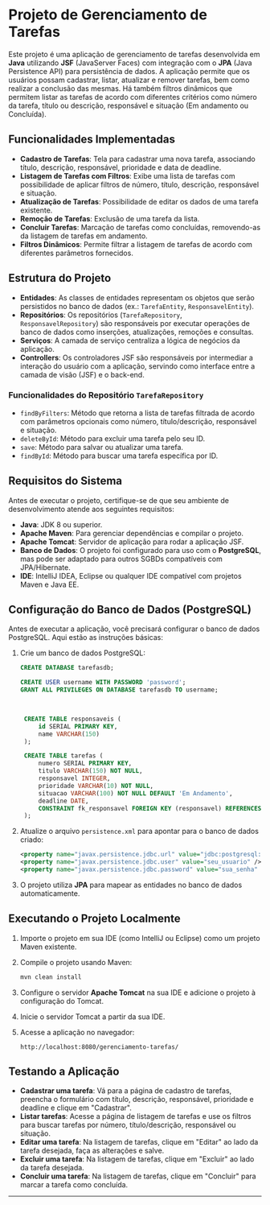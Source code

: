 
# Projeto de Gerenciamento de Tarefas

Este projeto é uma aplicação de gerenciamento de tarefas desenvolvida em **Java** utilizando **JSF** (JavaServer Faces) com integração com o **JPA** (Java Persistence API) para persistência de dados. A aplicação permite que os usuários possam cadastrar, listar, atualizar e remover tarefas, bem como realizar a conclusão das mesmas. Há também filtros dinâmicos que permitem listar as tarefas de acordo com diferentes critérios como número da tarefa, título ou descrição, responsável e situação (Em andamento ou Concluída).

## Funcionalidades Implementadas

- **Cadastro de Tarefas**: Tela para cadastrar uma nova tarefa, associando título, descrição, responsável, prioridade e data de deadline.
- **Listagem de Tarefas com Filtros**: Exibe uma lista de tarefas com possibilidade de aplicar filtros de número, título, descrição, responsável e situação.
- **Atualização de Tarefas**: Possibilidade de editar os dados de uma tarefa existente.
- **Remoção de Tarefas**: Exclusão de uma tarefa da lista.
- **Concluir Tarefas**: Marcação de tarefas como concluídas, removendo-as da listagem de tarefas em andamento.
- **Filtros Dinâmicos**: Permite filtrar a listagem de tarefas de acordo com diferentes parâmetros fornecidos.

## Estrutura do Projeto

- **Entidades**: As classes de entidades representam os objetos que serão persistidos no banco de dados (ex.: `TarefaEntity`, `ResponsavelEntity`).
- **Repositórios**: Os repositórios (`TarefaRepository`, `ResponsavelRepository`) são responsáveis por executar operações de banco de dados como inserções, atualizações, remoções e consultas.
- **Serviços**: A camada de serviço centraliza a lógica de negócios da aplicação.
- **Controllers**: Os controladores JSF são responsáveis por intermediar a interação do usuário com a aplicação, servindo como interface entre a camada de visão (JSF) e o back-end.

### Funcionalidades do Repositório `TarefaRepository`
- `findByFilters`: Método que retorna a lista de tarefas filtrada de acordo com parâmetros opcionais como número, título/descrição, responsável e situação.
- `deleteById`: Método para excluir uma tarefa pelo seu ID.
- `save`: Método para salvar ou atualizar uma tarefa.
- `findById`: Método para buscar uma tarefa específica por ID.

## Requisitos do Sistema

Antes de executar o projeto, certifique-se de que seu ambiente de desenvolvimento atende aos seguintes requisitos:

- **Java**: JDK 8 ou superior.
- **Apache Maven**: Para gerenciar dependências e compilar o projeto.
- **Apache Tomcat**: Servidor de aplicação para rodar a aplicação JSF.
- **Banco de Dados**: O projeto foi configurado para uso com o **PostgreSQL**, mas pode ser adaptado para outros SGBDs compatíveis com JPA/Hibernate.
- **IDE**: IntelliJ IDEA, Eclipse ou qualquer IDE compatível com projetos Maven e Java EE.

## Configuração do Banco de Dados (PostgreSQL)

Antes de executar a aplicação, você precisará configurar o banco de dados PostgreSQL. Aqui estão as instruções básicas:

1. Crie um banco de dados PostgreSQL:
   ```sql
   CREATE DATABASE tarefasdb;
   ```

   ```sql
   CREATE USER username WITH PASSWORD 'password';   
   GRANT ALL PRIVILEGES ON DATABASE tarefasdb TO username;


    
    CREATE TABLE responsaveis (
        id SERIAL PRIMARY KEY,
        name VARCHAR(150)
    );

    CREATE TABLE tarefas (
        numero SERIAL PRIMARY KEY,
        titulo VARCHAR(150) NOT NULL,
        responsavel INTEGER, 
        prioridade VARCHAR(10) NOT NULL,
        situacao VARCHAR(100) NOT NULL DEFAULT 'Em Andamento',
        deadline DATE,
        CONSTRAINT fk_responsavel FOREIGN KEY (responsavel) REFERENCES responsaveis(id) 
    );

   ```

2. Atualize o arquivo `persistence.xml` para apontar para o banco de dados criado:
   ```xml
   <property name="javax.persistence.jdbc.url" value="jdbc:postgresql://localhost:5432/tarefasdb" />
   <property name="javax.persistence.jdbc.user" value="seu_usuario" />
   <property name="javax.persistence.jdbc.password" value="sua_senha" />
   ```

3. O projeto utiliza **JPA** para mapear as entidades no banco de dados automaticamente.

## Executando o Projeto Localmente



1. Importe o projeto em sua IDE (como IntelliJ ou Eclipse) como um projeto Maven existente.

2. Compile o projeto usando Maven:
   ```bash
   mvn clean install
   ```

3. Configure o servidor **Apache Tomcat** na sua IDE e adicione o projeto à configuração do Tomcat.

4. Inicie o servidor Tomcat a partir da sua IDE.

5. Acesse a aplicação no navegador:
   ```
   http://localhost:8080/gerenciamento-tarefas/
   ```

## Testando a Aplicação

- **Cadastrar uma tarefa**: Vá para a página de cadastro de tarefas, preencha o formulário com título, descrição, responsável, prioridade e deadline e clique em "Cadastrar".
- **Listar tarefas**: Acesse a página de listagem de tarefas e use os filtros para buscar tarefas por número, título/descrição, responsável ou situação.
- **Editar uma tarefa**: Na listagem de tarefas, clique em "Editar" ao lado da tarefa desejada, faça as alterações e salve.
- **Excluir uma tarefa**: Na listagem de tarefas, clique em "Excluir" ao lado da tarefa desejada.
- **Concluir uma tarefa**: Na listagem de tarefas, clique em "Concluir" para marcar a tarefa como concluída.

---
